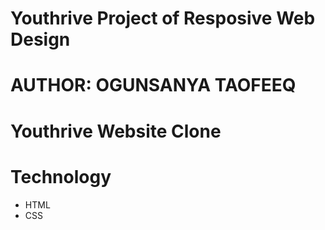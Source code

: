 # Youthrive Project of Resposive Web Design


# AUTHOR: OGUNSANYA TAOFEEQ
# Youthrive Website Clone

# Technology
* HTML
* CSS 